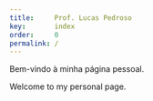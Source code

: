 ```yaml
---
title:     Prof. Lucas Pedroso
key:       index
order:     0
permalink: /
---
```

Bem-vindo à minha página pessoal.

Welcome to my personal page.
